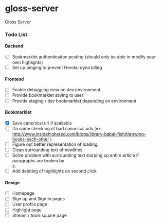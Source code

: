 gloss-server
============

Gloss Server

### Todo List

#### Backend
 - [ ] Bookmarklet authentication posting (should only be able to modify your own highlights)
 - [ ] Set up pinging to prevent Heroku dyno idling

#### Frontend
 - [ ] Enable debugging view on dev environment
 - [ ] Provide bookmarklet saving to user
 - [ ] Provide staging / dev bookmarklet depending on environment

#### Bookmarklet
 - [x] Save canonical url if available
 - [ ] Do some checking of bad canonical urls (ex: http://www.insidehighered.com/blogs/library-babel-fish/throwing-books-each-other )
 - [ ] Figure out better representation of loading.
 - [ ] Clean surrounding text of newlines
 - [ ] Solve problem with surrounding text slurping up entire article if paragraphs are broken by <br>s.
 - [ ] Add deleting of highlights on second click

#### Design
 - [ ] Homepage
 - [ ] Sign up and Sign In pages
 - [ ] User profile page
 - [ ] Highlight page
 - [ ] Stream / town square page
